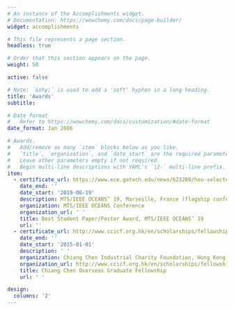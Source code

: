 ```yaml
---
# An instance of the Accomplishments widget.
# Documentation: https://wowchemy.com/docs/page-builder/
widget: accomplishments

# This file represents a page section.
headless: true

# Order that this section appears on the page.
weight: 50

active: false

# Note: `&shy;` is used to add a 'soft' hyphen in a long heading.
title: 'Awards'
subtitle:

# Date format
#   Refer to https://wowchemy.com/docs/customization/#date-format
date_format: Jan 2006

# Awards.
#   Add/remove as many `item` blocks below as you like.
#   `title`, `organization`, and `date_start` are the required parameters.
#   Leave other parameters empty if not required.
#   Begin multi-line descriptions with YAML's `|2-` multi-line prefix.
item:
  - certificate_url: https://www.ece.gatech.edu/news/623280/hou-selected-mtsieee-oceans-best-poster-award}{Best student paper/poster award
    date_end: ''
    date_start: '2019-06-19'
    description: MTS/IEEE OCEANS’ 19, Marseille, France (flagship conference in ocean engineering)
    organization: MTS/IEEE OCEANS Conference
    organization_url: ' '
    title: Best Student Paper/Poster Award, MTS/IEEE OCEANS’ 19
    url: ''
  - certificate_url: http://www.ccicf.org.hk/en/scholarships/fellowship_b_04/
    date_end: ''
    date_start: '2015-01-01'
    description: ' '
    organization: Chiang Chen Industrial Charity Foundation, Hong Kong, China
    organization_url: http://www.ccicf.org.hk/en/scholarships/fellowship_b_04/
    title: Chiang Chen Overseas Graduate Fellowship
    url: ' '

design:
  columns: '2'
---
```

